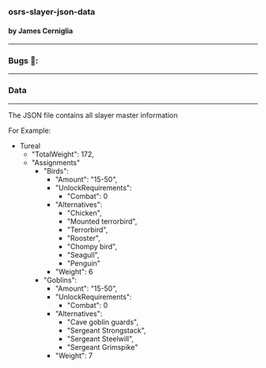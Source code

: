 
### osrs-slayer-json-data
#### by James Cerniglia
***

### Bugs 🐛:
***
### Data
***
The JSON file contains all slayer master information

For Example: 
- Tureal
    - "TotalWeight": 172,
    - "Assignments"
      - "Birds":
        - "Amount": "15-50",
        - "UnlockRequirements": 
          - "Combat": 0
        - "Alternatives": 
          - "Chicken",
          - "Mounted terrorbird",
          - "Terrorbird",
          - "Rooster",
          - "Chompy bird",
          - "Seagull",
          - "Penguin"
        - "Weight": 6
      - "Goblins": 
        - "Amount": "15-50",
        - "UnlockRequirements": 
          - "Combat": 0
        - "Alternatives": 
          - "Cave goblin guards",
          - "Sergeant Strongstack",
          - "Sergeant Steelwill",
          - "Sergeant Grimspike"
        - "Weight": 7


